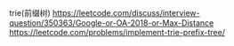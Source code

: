 trie(前缀树)
https://leetcode.com/discuss/interview-question/350363/Google-or-OA-2018-or-Max-Distance
https://leetcode.com/problems/implement-trie-prefix-tree/
